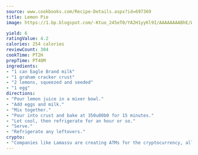 ```yaml
---
source: www.cookbooks.com/Recipe-Details.aspx?id=697369
title: Lemon Pie
image: https://1.bp.blogspot.com/-Ktuo_245eT0/YA2H1yyKl9I/AAAAAAAABhE/WMoqSq2tWOcgMkPaLYZ-49h8pVDUUwFCQCLcBGAsYHQ/s307/5.png

yield: 6
ratingValue: 4.2
calories: 254 calories
reviewCount: 304
cookTime: PT2H
prepTime: PT40M
ingredients:
- "1 can Eagle Brand milk"
- "1 graham cracker crust"
- "2 lemons, squeezed and seeded"
- "1 egg"
directions:
- "Pour lemon juice in a mixer bowl."
- "Add eggs and milk."
- "Mix together."
- "Pour into crust and bake at 350u00b0 for 15 minutes."
- "Let cool, then refrigerate for an hour or so."
- "Serve."
- "Refrigerate any leftovers."
crypto:
- "Companies like Lamassu are creating ATMs for the cryptocurrency, allowing you to scan your Bitcoin QR code, enter your cash, and buy bitcoin with the push of a button."
---
```

